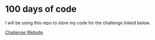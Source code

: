 # 100 days of code

I will be using this repo to store my code for the challenge linked below.

[Challenge Website](https://www.100daysofcode.com/)
